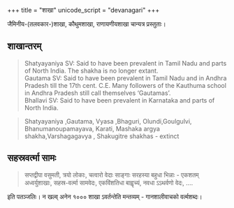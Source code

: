 +++
title = "शाखा"
unicode_script = "devanagari"
+++

जैमिनीय-(तलवकार-)शाखा, कौथुमशाखा, राणायणीयशाखा चान्यत्र प्रस्तुताः।

## शाखान्तरम्
> Shatyayaniya SV: Said to have been prevalent in Tamil Nadu and parts of North India. The shakha is no longer extant.  
> Gautama SV: Said to have been prevalent in Tamil Nadu and in Andhra Pradesh till the 17th cent. C.E. Many followers of the Kauthuma school in Andhra Pradesh still call themselves ‘Gautamas’.  
> Bhallavi SV: Said to have been prevalent in Karnataka and parts of North India.

> Shatyayaniya ,Gautama, Vyasa ,Bhaguri, Olundi,Goulgulvi, Bhanumanoupamayava, Karati, Mashaka argya shakha,Varshagagavya , Shakugitre shakhas - extinct 

## सहस्रवर्त्मा सामः
> सप्तद्वीपा वसुमती, त्रयो लोकाः, चत्वारो वेदाः साङ्गाः सरहस्या बहुधा भिन्नाः - एकशतम् अध्वर्युशाखाः, सहस्र-वर्त्मा सामवेदः, एकविंशतिधा बाह्वृच्यं, नवधा ऽऽथर्वणो वेदः, ....

इति पतञ्जलिः। न खल्व् अनेन १००० शाखा ऽवर्तन्तेति मन्तव्यम् - गानशालीवाचको वर्त्मशब्दः। 
